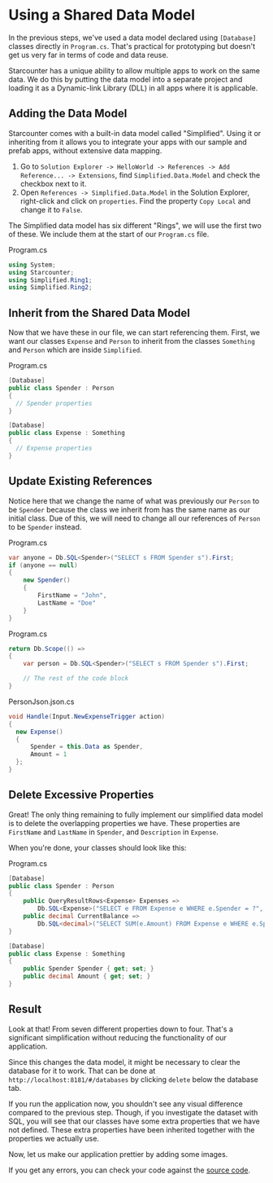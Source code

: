 # Using a Shared Data Model

In the previous steps, we've used a data model declared using `[Database]` classes directly in `Program.cs`. That's practical for prototyping but doesn't get us very far in terms of code and data reuse.

Starcounter has a unique ability to allow multiple apps to work on the same data. We do this by putting the data model into a separate project and loading it as a Dynamic-link Library (DLL) in all apps where it is applicable.

## Adding the Data Model

Starcounter comes with a built-in data model called "Simplified". Using it or inheriting from it allows you to integrate your apps with our sample and prefab apps, without extensive data mapping.

1. Go to `Solution Explorer -> HelloWorld -> References -> Add Reference... -> Extensions`, find `Simplified.Data.Model` and check the checkbox next to it.
2. Open `References -> Simplified.Data.Model` in the Solution Explorer, right-click and click on `properties`. Find the property `Copy Local` and change it to `False`.

The Simplified data model has six different "Rings", we will use the first two of these. We include them at the start of our `Program.cs` file.

<div class="code-name">Program.cs</div>

```cs
using System;
using Starcounter;
using Simplified.Ring1;
using Simplified.Ring2;
```

## Inherit from the Shared Data Model

Now that we have these in our file, we can start referencing them. First, we want our classes `Expense` and `Person` to inherit from the classes `Something` and `Person` which are inside `Simplified`.

<div class="code-name">Program.cs</div>

```cs
[Database]
public class Spender : Person
{
  // Spender properties
}

[Database]
public class Expense : Something
{
  // Expense properties
}
```

## Update Existing References

Notice here that we change the name of what was previously our `Person` to be `Spender` because the class we inherit from has the same name as our initial class. Due of this, we will need to change all our references of `Person` to be `Spender` instead.

<div class="code-name">Program.cs</div>

```cs
var anyone = Db.SQL<Spender>("SELECT s FROM Spender s").First;
if (anyone == null)
{
    new Spender()
    {
        FirstName = "John",
        LastName = "Doe"
    }
}
```

<div class="code-name">Program.cs</div>

```cs
return Db.Scope(() =>
{
    var person = Db.SQL<Spender>("SELECT s FROM Spender s").First;

    // The rest of the code block
}
```

<div class="code-name">PersonJson.json.cs</div>

```cs
void Handle(Input.NewExpenseTrigger action)
{
  new Expense()
  {
      Spender = this.Data as Spender,
      Amount = 1
  };
}
```

## Delete Excessive Properties

Great! The only thing remaining to fully implement our simplified data model is to delete the overlapping properties we have. These properties are `FirstName` and `LastName` in `Spender`, and `Description` in `Expense`.

When you're done, your classes should look like this:

<div class="code-name">Program.cs</div>

```cs
[Database]
public class Spender : Person
{
    public QueryResultRows<Expense> Expenses => 
        Db.SQL<Expense>("SELECT e FROM Expense e WHERE e.Spender = ?", this);
    public decimal CurrentBalance =>
        Db.SQL<decimal>("SELECT SUM(e.Amount) FROM Expense e WHERE e.Spender = ?", this).First;
}

[Database]
public class Expense : Something
{
    public Spender Spender { get; set; }
    public decimal Amount { get; set; }
}
```

## Result

Look at that! From seven different properties down to four. That's a significant simplification without reducing the functionality of our application.

Since this changes the data model, it might be necessary to clear the database for it to work. That can be done at `http://localhost:8181/#/databases` by clicking `delete` below the database tab.

If you run the application now, you shouldn't see any visual difference compared to the previous step. Though, if you investigate the dataset with SQL, you will see that our classes have some extra properties that we have not defined. These extra properties have been inherited together with the properties we actually use.

Now, let us make our application prettier by adding some images.

If you get any errors, you can check your code against the [source code](https://github.com/StarcounterApps/HelloWorld/commit/7f178d639f395068ee6614c3e47600407ee320a7).
